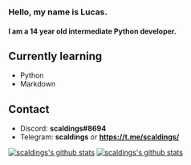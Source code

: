 ### Hello, my name is Lucas.  
#### I am a 14 year old intermediate Python developer.

## Currently learning  
* Python
* Markdown

## Contact  
* Discord: **scaldings#8694**  
* Telegram: **scaldings** or **https://t.me/scaldings/**  

[![scaldings's github stats](https://github-readme-stats.vercel.app/api/top-langs/?username=scaldings&theme=ayu-mirage)](https://github.com/anuraghazra/github-readme-stats) 
[![scaldings's github stats](https://github-readme-stats.vercel.app/api?username=scaldings&show_icons=true&theme=ayu-mirage)](https://github.com/anuraghazra/github-readme-stats)
